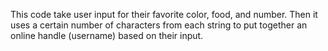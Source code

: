 This code take user input for their favorite color, food, and number. Then it uses a certain number of characters from each string to put together an online handle (username) based on their input.
